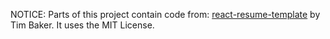 NOTICE: Parts of this project contain code from: [react-resume-template](https://github.com/tbakerx/react-resume-template) by Tim Baker. It uses the MIT License.
